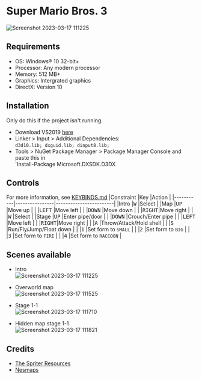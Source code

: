 # Super Mario Bros. 3
![Screenshot 2023-03-17 111225](https://user-images.githubusercontent.com/55747198/225812241-23241d43-8e32-4f63-82ff-7037412e1eb8.png)

## Requirements
+ OS: Windows® 10 32-bit+
+ Processor: Any modern processor
+ Memory: 512 MB+
+ Graphics: Intergrated graphics
+ DirectX: Version 10

## Installation
Only do this if the project isn't running.
+ Download VS2019 [here](https://visualstudio.microsoft.com/vs/)
+ Linker > Input > Additional Dependencies:\
`d3d10.lib; dxguid.lib; dinput8.lib;`
+ Tools > NuGet Package Manager > Package Manager Console and paste this in\
`Install-Package Microsoft.DXSDK.D3DX 

## Controls
For more information, see [KEYBINDS.md](KEYBINDS.md)
|Constraint |Key             |Action                  |
|-----------|----------------|------------------------|
|Intro      |<kbd>W</kbd>    |Select                  |
|Map        |<kbd>UP</kbd>   |Move up                 |
|           |<kbd>LEFT</kbd> |Move left               |
|           |<kbd>DOWN</kbd> |Move down               |
|           |<kbd>RIGHT</kbd>|Move right              |
|           |<kbd>W</kbd>    |Select                  |
|Stage      |<kbd>UP</kbd>   |Enter pipe/door         |
|           |<kbd>DOWN</kbd> |Crouch/Enter pipe       |
|           |<kbd>LEFT</kbd> |Move left               |
|           |<kbd>RIGHT</kbd>|Move right              |
|           |<kbd>A</kbd>    |Throw/Attack/Hold shell |
|           |<kbd>S</kbd>    |Run/Fly/Jump/Float down |
|           |<kbd>1</kbd>    |Set form to `SMALL`     |
|           |<kbd>2</kbd>    |Set form to `BIG`       |
|           |<kbd>3</kbd>    |Set form to `FIRE`      |
|           |<kbd>4</kbd>    |Set form to `RACCOON`   |

## Scenes available
+ Intro\
![Screenshot 2023-03-17 111225](https://user-images.githubusercontent.com/55747198/225812313-770ecf18-ade3-4317-a875-ad4939c90d0a.png)

+ Overworld map\
![Screenshot 2023-03-17 111525](https://user-images.githubusercontent.com/55747198/225812352-e029f982-0ec6-4e6a-ac64-eab3aa91f3b3.png)

+ Stage 1-1\
![Screenshot 2023-03-17 111710](https://user-images.githubusercontent.com/55747198/225812374-0c5ea0c3-2279-4924-91a7-bebefb36a059.png)

+ Hidden map stage 1-1\
![Screenshot 2023-03-17 111821](https://user-images.githubusercontent.com/55747198/225812533-c735bdd0-4f61-4a08-ab15-09110a037716.png)

## Credits
+ [The Spriter Resources](https://www.spriters-resource.com/nes/supermariobros3/)
+ [Nesmaps](https://nesmaps.com/maps/SuperMarioBrothers3/SuperMarioBrothers3.html)


